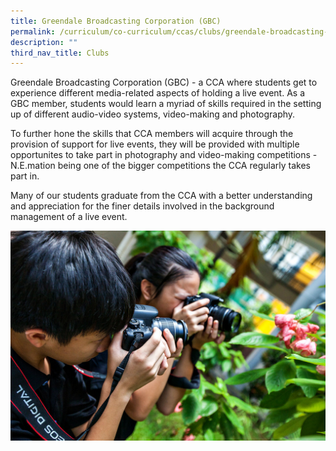 ```yaml
---
title: Greendale Broadcasting Corporation (GBC)
permalink: /curriculum/co-curriculum/ccas/clubs/greendale-broadcasting-corporation-gbc/
description: ""
third_nav_title: Clubs
---
```

Greendale Broadcasting Corporation (GBC) - a CCA where students get to experience different media-related aspects of holding a live event. As a GBC member, students would learn a myriad of skills required in the setting up of different audio-video systems, video-making and photography. 

To further hone the skills that CCA members will acquire through the provision of support for live events, they will be provided with multiple opportunites to take part in photography and video-making competitions - N.E.mation being one of the bigger competitions the CCA regularly takes part in.

Many of our students graduate from the CCA with a better understanding and appreciation for the finer details involved in the background management of a live event.

![](/images/IMG_6597.jpg)